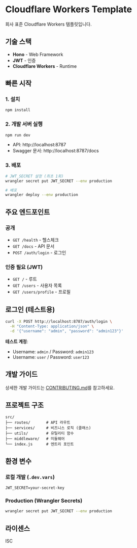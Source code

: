 # Cloudflare Workers Template

회사 표준 Cloudflare Workers 템플릿입니다.

## 기술 스택

- **Hono** - Web Framework
- **JWT** - 인증
- **Cloudflare Workers** - Runtime

## 빠른 시작

### 1. 설치

```bash
npm install
```

### 2. 개발 서버 실행

```bash
npm run dev
```

- API: http://localhost:8787
- Swagger 문서: http://localhost:8787/docs

### 3. 배포

```bash
# JWT_SECRET 설정 (최초 1회)
wrangler secret put JWT_SECRET --env production

# 배포
wrangler deploy --env production
```

## 주요 엔드포인트

### 공개
- `GET /health` - 헬스체크
- `GET /docs` - API 문서
- `POST /auth/login` - 로그인

### 인증 필요 (JWT)
- `GET /` - 루트
- `GET /users` - 사용자 목록
- `GET /users/profile` - 프로필

## 로그인 (테스트용)

```bash
curl -X POST http://localhost:8787/auth/login \
  -H "Content-Type: application/json" \
  -d '{"username": "admin", "password": "admin123"}'
```

**테스트 계정**:
- Username: `admin` / Password: `admin123`
- Username: `user` / Password: `user123`

## 개발 가이드

상세한 개발 가이드는 [CONTRIBUTING.md](CONTRIBUTING.md)를 참고하세요.

## 프로젝트 구조

```
src/
├── routes/       # API 라우트
├── services/     # 비즈니스 로직 (클래스)
├── utils/        # 유틸리티 함수
├── middleware/   # 미들웨어
└── index.js      # 엔트리 포인트
```

## 환경 변수

### 로컬 개발 (`.dev.vars`)
```
JWT_SECRET=your-secret-key
```

### Production (Wrangler Secrets)
```bash
wrangler secret put JWT_SECRET --env production
```

## 라이센스

ISC
